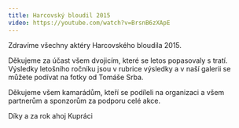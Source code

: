 ```yaml
---
title: Harcovský bloudil 2015
video: https://youtube.com/watch?v=BrsnB6zXApE
---
```

Zdravíme všechny aktéry Harcovského bloudila 2015. 

Děkujeme za účast všem dvojicím, které se letos popasovaly s tratí. Výsledky letošního ročníku jsou v rubrice výsledky a v naší galerii se můžete podívat na fotky od Tomáše Srba. 

Děkujeme všem kamarádům, kteří se podíleli na organizaci a všem partnerům a sponzorům za podporu celé akce.  

Díky a za rok ahoj Kupráci
